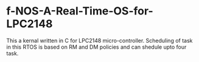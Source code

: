 # f-NOS-A-Real-Time-OS-for-LPC2148

This a kernal written in C for LPC2148 micro-controller. Scheduling of task in this RTOS is based on RM and DM policies and can shedule upto four task. 
